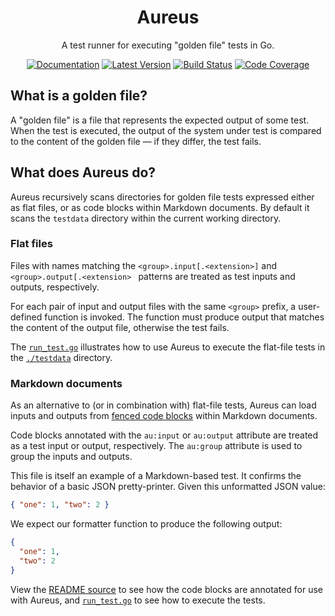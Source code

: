 <div align="center">

# Aureus

A test runner for executing "golden file" tests in Go.

[![Documentation](https://img.shields.io/badge/go.dev-documentation-007d9c?&style=for-the-badge)](https://pkg.go.dev/github.com/dogmatiq/aureus)
[![Latest Version](https://img.shields.io/github/tag/dogmatiq/aureus.svg?&style=for-the-badge&label=semver)](https://github.com/dogmatiq/aureus/releases)
[![Build Status](https://img.shields.io/github/actions/workflow/status/dogmatiq/aureus/ci.yml?style=for-the-badge&branch=main)](https://github.com/dogmatiq/aureus/actions/workflows/ci.yml)
[![Code Coverage](https://img.shields.io/codecov/c/github/dogmatiq/aureus/main.svg?style=for-the-badge)](https://codecov.io/github/dogmatiq/aureus)

</div>

## What is a golden file?

A "golden file" is a file that represents the expected output of some test. When
the test is executed, the output of the system under test is compared to the
content of the golden file — if they differ, the test fails.

## What does Aureus do?

Aureus recursively scans directories for golden file tests expressed either as
flat files, or as code blocks within Markdown documents. By default it scans the
`testdata` directory within the current working directory.

### Flat files

Files with names matching the `<group>.input[.<extension>]` and
`<group>.output[.<extension> ` patterns are treated as test inputs and outputs,
respectively.

For each pair of input and output files with the same `<group>` prefix, a
user-defined function is invoked. The function must produce output that matches
the content of the output file, otherwise the test fails.

The [`run_test.go`] illustrates how to use Aureus to execute the flat-file tests
in the [`./testdata`] directory.

### Markdown documents

As an alternative to (or in combination with) flat-file tests, Aureus can load
inputs and outputs from [fenced code blocks] within Markdown documents.

Code blocks annotated with the `au:input` or `au:output` attribute are treated
as a test input or output, respectively. The `au:group` attribute is used to
group the inputs and outputs.

This file is itself an example of a Markdown-based test. It confirms the
behavior of a basic JSON pretty-printer. Given this unformatted JSON value:

```json au:input au:group=json-pretty-printer
{ "one": 1, "two": 2 }
```

We expect our formatter function to produce the following output:

```json au:output au:group=json-pretty-printer
{
  "one": 1,
  "two": 2
}
```

View the [README source] to see how the code blocks are annotated for use with
Aureus, and [`run_test.go`] to see how to execute the
tests.

[`./testdata`]: ./testdata
[`run_test.go`]: ./testdata/run_test.go
[readme source]: https://github.com/dogmatiq/aureus/blob/main/README.md?plain=1
[fenced code blocks]: https://spec.commonmark.org/0.31.2/#fenced-code-blocks
